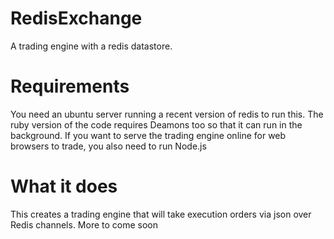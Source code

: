 RedisExchange
=============

A trading engine with a redis datastore.

Requirements
============

You need an ubuntu server running a recent version of redis to run this.
The ruby version of the code requires Deamons too so that it can run in the background.
If you want to serve the trading engine online for web browsers to trade, you also need to run Node.js

What it does
============
This creates a trading engine that will take execution orders via json over Redis channels.
More to come soon
